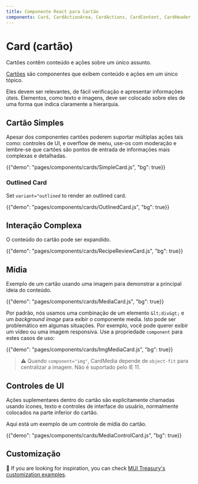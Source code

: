 ```yaml
---
title: Componente React para Cartão
components: Card, CardActionArea, CardActions, CardContent, CardHeader, CardMedia, Collapse, Paper
---
```


# Card (cartão)

<p class="description">Cartões contêm conteúdo e ações sobre um único assunto.</p>

[Cartões](https://material.io/design/components/cards.html) são componentes que exibem conteúdo e ações em um único tópico.

Eles devem ser relevantes, de fácil verificação e apresentar informações úteis. Elementos, como texto e imagens, deve ser colocado sobre eles de uma forma que indica claramente a hierarquia.

## Cartão Simples

Apesar dos componentes cartões poderem suportar múltiplas ações tais como: controles de UI, e overflow de menu, use-os com moderação e lembre-se que cartões são pontos de entrada de informações mais complexas e detalhadas.

{{"demo": "pages/components/cards/SimpleCard.js", "bg": true}}

### Outlined Card

Set `variant="outlined` to render an outlined card.

{{"demo": "pages/components/cards/OutlinedCard.js", "bg": true}}

## Interação Complexa

O conteúdo do cartão pode ser expandido.

{{"demo": "pages/components/cards/RecipeReviewCard.js", "bg": true}}

## Mídia

Exemplo de um cartão usando uma imagem para demonstrar a principal ideia do conteúdo.

{{"demo": "pages/components/cards/MediaCard.js", "bg": true}}

Por padrão, nós usamos uma combinação de um elemento `&lt;div&gt;` e um *background image* para exibir o componente media. Isto pode ser problemático em algumas situações. Por exemplo, você pode querer exibir um vídeo ou uma imagem responsiva. Use a propriedade `component` para estes casos de uso:

{{"demo": "pages/components/cards/ImgMediaCard.js", "bg": true}}

> ⚠️ Quando `component="img"`, CardMedia depende de `object-fit` para centralizar a imagem. Não é suportado pelo IE 11.

## Controles de UI

Ações suplementares dentro do cartão são explicitamente chamadas usando ícones, texto e controles de interface do usuário, normalmente colocados na parte inferior do cartão.

Aqui está um exemplo de um controle de mídia do cartão.

{{"demo": "pages/components/cards/MediaControlCard.js", "bg": true}}

## Customização

👑 If you are looking for inspiration, you can check [MUI Treasury's customization examples](https://mui-treasury.com/components/card).